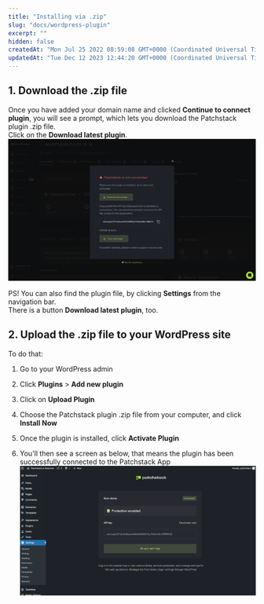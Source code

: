 ```yaml
---
title: "Installing via .zip"
slug: "docs/wordpress-plugin"
excerpt: ""
hidden: false
createdAt: "Mon Jul 25 2022 08:59:08 GMT+0000 (Coordinated Universal Time)"
updatedAt: "Tue Dec 12 2023 12:44:20 GMT+0000 (Coordinated Universal Time)"
---
```

## 1. Download the .zip file

Once you have added your domain name and clicked **Continue to connect plugin**, you will see a prompt, which lets you download the Patchstack plugin .zip file.  
Click on the **Download latest plugin**.
![](/src/assets/images/6ac8e7d-Patchstack_is_not_connected_2.png)

PS! You can also find the plugin file, by clicking **Settings** from the navigation bar.  
There is a button **Download latest plugin**, too.

## 2. Upload the .zip file to your WordPress site

To do that:

1. Go to your WordPress admin

2. Click **Plugins** > **Add new plugin**

3. Click on **Upload Plugin**

4. Choose the Patchstack plugin .zip file from your computer, and click **Install Now**

5. Once the plugin is installed, click **Activate Plugin**

6. You'll then see a screen as below, that means the plugin has been successfully connected to the Patchstack App
![](/src/assets/images/f391553-patchstack-plugin-open-screen.png)